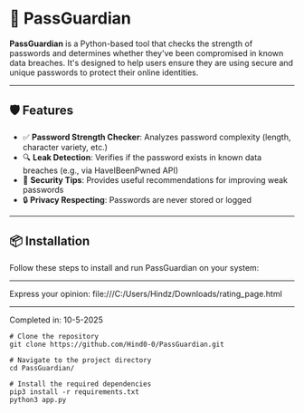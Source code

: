 # 🔐 PassGuardian

**PassGuardian** is a Python-based tool that checks the strength of passwords and determines whether they've been compromised in known data breaches. It's designed to help users ensure they are using secure and unique passwords to protect their online identities.

---

## 🛡️ Features

- ✅ **Password Strength Checker**: Analyzes password complexity (length, character variety, etc.)
- 🔍 **Leak Detection**: Verifies if the password exists in known data breaches (e.g., via HaveIBeenPwned API)
- 📢 **Security Tips**: Provides useful recommendations for improving weak passwords
- 🔒 **Privacy Respecting**: Passwords are never stored or logged

---

## 📦 Installation

Follow these steps to install and run PassGuardian on your system:

---
Express your opinion: file:///C:/Users/Hindz/Downloads/rating_page.html

---
Completed in: 10-5-2025

```
# Clone the repository
git clone https://github.com/Hind0-0/PassGuardian.git

# Navigate to the project directory
cd PassGuardian/

# Install the required dependencies
pip3 install -r requirements.txt
python3 app.py



